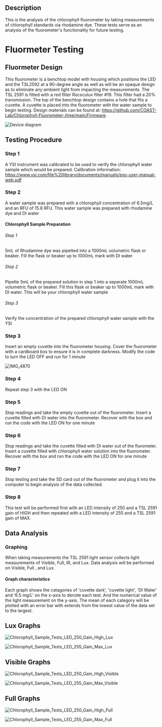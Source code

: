 ## Description
This is the analysis of the chlorophyll fluorometer by taking measurements 
of chlorophyll standards via rhodamine dye. These tests serve as an analysis
of the fluorometer's functionality for future testing. 

# Fluormeter Testing

## Fluormeter Design 
This fluorometer is a benchtop model with housing which positions the LED and 
the TSL2592 at a 90-degree angle as well as will be an opaque design as to 
eliminate any ambient light from impacting the measurements. The TSL 2591
is fitted with a red filter Rocsculux filter #19. This filter had a 20% transmission.
The top of the benchtop design contains a hole 
that fits a cuvette. A cuvette is placed into the fluorometer with the water
sample to begin testing. Design materials can be found at:
https://github.com/COAST-Lab/Chlorophyll-Fluorometer-/tree/main/Firmware. 

![Device diagram](https://github.com/jessiewynne/Chlorophyll-Fluorometer-/assets/106984291/e1dbfbcf-1282-4f4f-b6a5-64d1a4bbdccc)

## Testing Procedure 

### Step 1
A YSI instrument was calibrated to be used to verify the chlorophyll water sample
which would be prepared. Calibration information: 
https://www.ysi.com/file%20library/documents/manuals/exo-user-manual-web.pdf

### Step 2
A water sample was prepared with a chlorophyll concentration of 6.5mg/L and 
an RFU of 15.8 RFU. This water sample was prepared with rhodamine dye and DI water



#### Chlorophyll Sample Preparation
###### Step 1
5mL of Rhodamine dye was pipetted into a 1000mL volumetric flask or beaker. Fill 
the flask or beaker up to 1000mL mark with DI water
    
###### Step 2
Pipette 5mL of the prepared solution in step 1 into a separate 1000mL volumetric
flask or beaker. Fill this flask or beaker up to 1000mL mark with DI water. This
will be your chlorophyll water sample

###### Step 3
Verify the concentration of the prepared chlorophyll water sample with the YSI



    
### Step 3
Insert an empty cuvette into the fluorometer housing. Cover the fluorometer with a 
cardboard box to ensure it is in complete darkness. Modify the code to turn the LED OFF
and run for 1 minute 

![IMG_4870](https://github.com/jessiewynne/Chlorophyll-Fluorometer-/assets/106984291/631908a3-fcbd-4e5a-ba5a-82cc02da3a98)



### Step 4
Repeat step 3 with the LED ON 

### Step 5
Stop readings and take the empty cuvette out of the fluorometer. Insert a cuvette 
filled with DI water into the fluorometer. Recover with the box and run the code 
with the LED ON for one minute

### Step 6
Stop readings and take the cuvette filled with DI water out of the flurometer. 
Insert a cuvette filled with chlorophyll water solution into the fluorometer. 
Recover with the box and run the code with the LED ON for one minute

### Step 7
Stop testing and take the SD card out of the fluorometer and plug it into the 
computer to begin analysis of the data collected. 

### Step 8
This test will be performed first with an LED intensity of 250 and a TSL 2591
gain of HIGH and then repeated with a LED intensity of 255 and a TSL 2591
gain of MAX. 


## Data Analysis 

### Graphing 
When taking measurements the TSL 2591 light sensor collects light measurements 
of Visible, Full, IR, and Lux. Data analysis will be performed on Visible, Full
, and Lux. 

#### Graph characteristics
Each graph shows the catagories of 'cuvette dark', 'cuvette light', 'DI Water' 
and '6.5 mg/L' on the x-axis to denote each test. And the numerical value of 
the light measurement on the y-axis. The mean of each category will be plotted
with an error bar with extends from the lowest value of the data set to 
the largest. 

## Lux Graphs 

![Chlorophyll_Sample_Tests_LED_250_Gain_High_Lux](https://github.com/jessiewynne/Chlorophyll-Fluorometer-/assets/106984291/4a7cc37a-fedc-479b-a4ac-9ac780fac6bd)

![Chlorophyll_Sample_Tests_LED_255_Gain_Max_Lux](https://github.com/jessiewynne/Chlorophyll-Fluorometer-/assets/106984291/84f70004-b088-42a7-a517-b019b4ec19a3)


## Visible Graphs 

![Chlorophyll_Sample_Tests_LED_250_Gain_High_Visible ](https://github.com/jessiewynne/Chlorophyll-Fluorometer-/assets/106984291/d7686e21-c524-4046-9984-067f10f2fa0b)

![Chlorophyll_Sample_Tests_LED_255_Gain_Max_Visible ](https://github.com/jessiewynne/Chlorophyll-Fluorometer-/assets/106984291/2606f4a9-b12d-4285-80c7-236bbcc46252)

## Full Graphs 
![Chlorophyll_Sample_Tests_LED_250_Gain_High_Full](https://github.com/jessiewynne/Chlorophyll-Fluorometer-/assets/106984291/e72b1fba-54ed-4a39-bd89-b31b2d3f94a9)


![Chlorophyll_Sample_Tests_LED_255_Gain_Max_Full](https://github.com/jessiewynne/Chlorophyll-Fluorometer-/assets/106984291/1c4d4c50-cade-47bd-aa56-0de902508da5)
